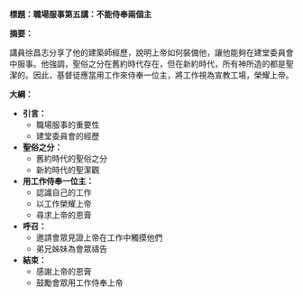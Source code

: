 **標題：職場服事第五講：不能侍奉兩個主**

**摘要：**

講員徐昌志分享了他的建築師經歷，說明上帝如何裝備他，讓他能夠在建堂委員會中服事。他強調，聖俗之分在舊約時代存在，但在新約時代，所有神所造的都是聖潔的。因此，基督徒應當用工作來侍奉一位主，將工作視為宣教工場，榮耀上帝。

**大綱：**

* **引言：**
    * 職場服事的重要性
    * 建堂委員會的經歷
* **聖俗之分：**
    * 舊約時代的聖俗之分
    * 新約時代的聖潔觀
* **用工作侍奉一位主：**
    * 認識自己的工作
    * 以工作榮耀上帝
    * 尋求上帝的恩膏
* **呼召：**
    * 邀請會眾見證上帝在工作中觸摸他們
    * 弟兄姊妹為會眾禱告
* **結束：**
    * 感謝上帝的恩膏
    * 鼓勵會眾用工作侍奉上帝